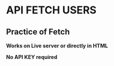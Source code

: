 # API FETCH USERS

## Practice of Fetch

__Works on Live server or directly in HTML__ <br/>

__No API KEY required__ <br/>



